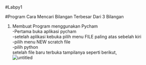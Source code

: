 #Labpy1

#Program Cara Mencari Bilangan Terbesar Dari 3 Bilangan                                                                                                     
1. Membuat Program menggunakan Pycham                                                                                                         
-Pertama buka aplikasi pycham                                                                                                                         
-setelah aplikasi kebuka pilih menu FILE paling atas sebelah kiri                                                                                        
-pilih menu NEW scratch file                                                                                                              
-pilih python                                                                                                                                       
setelah file baru terbuka tampilanya seperti berikut,                                                                                           
![untitled](https://user-images.githubusercontent.com/46746119/52703460-f9033f80-2fb0-11e9-9598-b1673e4728c5.jpg)
